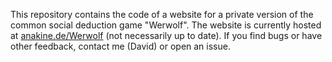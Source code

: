This repository contains the code of a website for a private version of the common social deduction game "Werwolf". 
The website is currently hosted at [anakine.de/Werwolf](https://anakine.de/Werwolf/) (not necessarily up to date).
If you find bugs or have other feedback, contact me (David) or open an issue.
